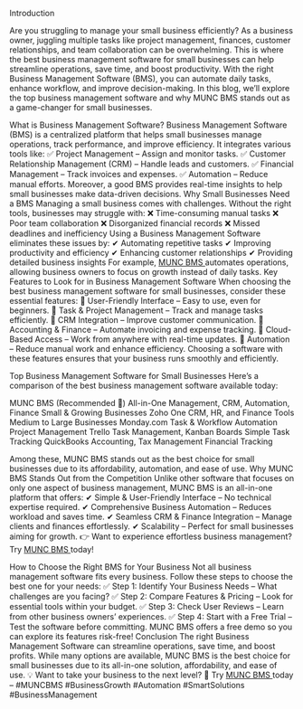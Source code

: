 
Introduction

Are you struggling to manage your small business efficiently? As a business owner, juggling multiple tasks like project management, finances, customer relationships, and team collaboration can be overwhelming. This is where the best business management software for small businesses can help streamline operations, save time, and boost productivity.
With the right Business Management Software (BMS), you can automate daily tasks, enhance workflow, and improve decision-making. In this blog, we’ll explore the top business management software and why MUNC BMS stands out as a game-changer for small businesses.

What is Business Management Software?
Business Management Software (BMS) is a centralized platform that helps small businesses manage operations, track performance, and improve efficiency. It integrates various tools like:
 ✅ Project Management – Assign and monitor tasks.
 ✅ Customer Relationship Management (CRM) – Handle leads and customers.
 ✅ Financial Management – Track invoices and expenses.
 ✅ Automation – Reduce manual efforts.
Moreover, a good BMS provides real-time insights to help small businesses make data-driven decisions.
Why Small Businesses Need a BMS
Managing a small business comes with challenges. Without the right tools, businesses may struggle with:
 ❌ Time-consuming manual tasks
 ❌ Poor team collaboration
 ❌ Disorganized financial records
 ❌ Missed deadlines and inefficiency
Using a Business Management Software eliminates these issues by:
 ✔ Automating repetitive tasks
 ✔ Improving productivity and efficiency
 ✔ Enhancing customer relationships
 ✔ Providing detailed business insights
For example, <a href="https://mymunc.com/">MUNC BMS </a>
automates operations, allowing business owners to focus on growth instead of daily tasks.
Key Features to Look for in Business Management Software
When choosing the best business management software for small businesses, consider these essential features:
🔹 User-Friendly Interface – Easy to use, even for beginners.
 🔹 Task & Project Management – Track and manage tasks efficiently.
 🔹 CRM Integration – Improve customer communication.
 🔹 Accounting & Finance – Automate invoicing and expense tracking.
 🔹 Cloud-Based Access – Work from anywhere with real-time updates.
 🔹 Automation – Reduce manual work and enhance efficiency.
Choosing a software with these features ensures that your business runs smoothly and efficiently.

Top Business Management Software for Small Businesses
Here’s a comparison of the best business management software available today:

MUNC BMS (Recommended 🚀)
All-in-One Management, CRM, Automation, Finance
Small & Growing Businesses
Zoho One
CRM, HR, and Finance Tools
Medium to Large Businesses
Monday.com
Task & Workflow Automation
Project Management
Trello
Task Management, Kanban Boards
Simple Task Tracking
QuickBooks
Accounting, Tax Management
Financial Tracking

Among these, MUNC BMS stands out as the best choice for small businesses due to its affordability, automation, and ease of use.
Why MUNC BMS Stands Out from the Competition
Unlike other software that focuses on only one aspect of business management, MUNC BMS is an all-in-one platform that offers:
✔ Simple & User-Friendly Interface – No technical expertise required.
 ✔ Comprehensive Business Automation – Reduces workload and saves time.
 ✔ Seamless CRM & Finance Integration – Manage clients and finances effortlessly.
 ✔ Scalability – Perfect for small businesses aiming for growth.
👉 Want to experience effortless business management? Try <a href="https://mymunc.com/">MUNC BMS </a>
 today!


How to Choose the Right BMS for Your Business
Not all business management software fits every business. Follow these steps to choose the best one for your needs:
✅ Step 1: Identify Your Business Needs – What challenges are you facing?
 ✅ Step 2: Compare Features & Pricing – Look for essential tools within your budget.
 ✅ Step 3: Check User Reviews – Learn from other business owners’ experiences.
 ✅ Step 4: Start with a Free Trial – Test the software before committing.
MUNC BMS offers a free demo so you can explore its features risk-free!
Conclusion
The right Business Management Software can streamline operations, save time, and boost profits. While many options are available, MUNC BMS is the best choice for small businesses due to its all-in-one solution, affordability, and ease of use.
💡 Want to take your business to the next level?
 🚀 Try <a href="https://mymunc.com/">MUNC BMS </a>
 today –
#MUNCBMS #BusinessGrowth #Automation #SmartSolutions #BusinessManagement




